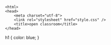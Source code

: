 <!DOCTYPE html>
	<html>
	<head>
		<meta charset="utf-8">
		<link rel="stylesheet" href="style.css" />
		<title>open classroom</title>
	</head>
  
  h1 {
    color: blue;
}

